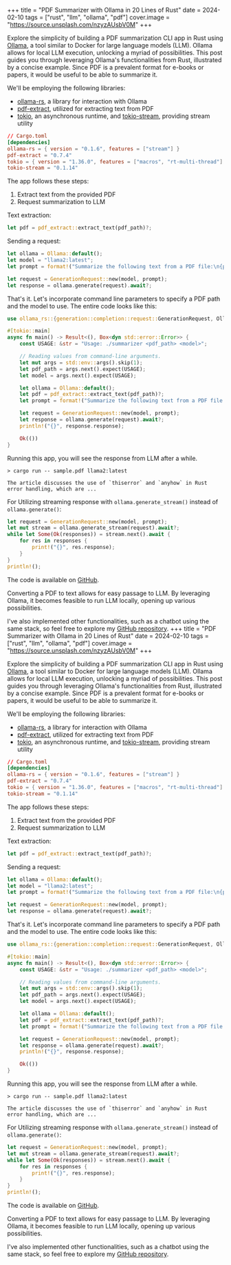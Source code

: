 +++
title = "PDF Summarizer with Ollama in 20 Lines of Rust"
date = 2024-02-10
tags = ["rust", "llm", "ollama", "pdf"]
cover.image = "https://source.unsplash.com/nzyzAUsbV0M"
+++

Explore the simplicity of building a PDF summarization CLI app in Rust using [Ollama](https://ollama.com/), a tool similar to Docker for large language models (LLM). Ollama allows for local LLM execution, unlocking a myriad of possibilities. This post guides you through leveraging Ollama's functionalities from Rust, illustrated by a concise example. Since PDF is a prevalent format for e-books or papers, it would be useful to be able to summarize it.


We'll be employing the following libraries:

- [ollama-rs](https://github.com/pepperoni21/ollama-rs/tree/master), a library for interaction with Ollama
- [pdf-extract](https://github.com/jrmuizel/pdf-extract), utilized for extracting text from PDF
- [tokio](https://tokio.rs/), an asynchronous runtime, and [tokio-stream](https://docs.rs/tokio-stream/latest/tokio_stream/), providing stream utility

```toml
// Cargo.toml
[dependencies]
ollama-rs = { version = "0.1.6", features = ["stream"] }
pdf-extract = "0.7.4"
tokio = { version = "1.36.0", features = ["macros", "rt-multi-thread"] }
tokio-stream = "0.1.14"
```

The app follows these steps:

1. Extract text from the provided PDF
1. Request summarization to LLM

Text extraction:

```rs
let pdf = pdf_extract::extract_text(pdf_path)?;
```

Sending a request:

```rs
let ollama = Ollama::default();
let model = "llama2:latest";
let prompt = format!("Summarize the following text from a PDF file:\n{pdf}");

let request = GenerationRequest::new(model, prompt);
let response = ollama.generate(request).await?;
```

That's it. Let's incorporate command line parameters to specify a PDF path and the model to use. The entire code looks like this:

```rs
use ollama_rs::{generation::completion::request::GenerationRequest, Ollama};

#[tokio::main]
async fn main() -> Result<(), Box<dyn std::error::Error>> {
    const USAGE: &str = "Usage: ./summarizer <pdf_path> <model>";

    // Reading values from command-line arguments.
    let mut args = std::env::args().skip(1);
    let pdf_path = args.next().expect(USAGE);
    let model = args.next().expect(USAGE);

    let ollama = Ollama::default();
    let pdf = pdf_extract::extract_text(pdf_path)?;
    let prompt = format!("Summarize the following text from a PDF file:\n{pdf}");

    let request = GenerationRequest::new(model, prompt);
    let response = ollama.generate(request).await?;
    println!("{}", response.response);

    Ok(())
}
```

Running this app, you will see the response from LLM after a while.

```
> cargo run -- sample.pdf llama2:latest

The article discusses the use of `thiserror` and `anyhow` in Rust error handling, which are ...
```

For Utilizing streaming response with `ollama.generate_stream()` instead of `ollama.generate()`:

```rs
let request = GenerationRequest::new(model, prompt);
let mut stream = ollama.generate_stream(request).await?;
while let Some(Ok(responses)) = stream.next().await {
    for res in responses {
        print!("{}", res.response);
    }
}
println!();
```

The code is available on [GitHub](https://github.com/momori256/pdf-summarizer/blob/main/src/bin/summarizer.rs).


Converting a PDF to text allows for easy passage to LLM. By leveraging Ollama, it becomes feasible to run LLM locally, opening up various possibilities.

I've also implemented other functionalities, such as a chatbot using the same stack, so feel free to explore my [GitHub repository](https://github.com/momori256/pdf-summarizer).
+++
title = "PDF Summarizer with Ollama in 20 Lines of Rust"
date = 2024-02-10
tags = ["rust", "llm", "ollama", "pdf"]
cover.image = "https://source.unsplash.com/nzyzAUsbV0M"
+++


Explore the simplicity of building a PDF summarization CLI app in Rust using [Ollama](https://ollama.com/), a tool similar to Docker for large language models (LLM). Ollama allows for local LLM execution, unlocking a myriad of possibilities. This post guides you through leveraging Ollama's functionalities from Rust, illustrated by a concise example. Since PDF is a prevalent format for e-books or papers, it would be useful to be able to summarize it.


We'll be employing the following libraries:

- [ollama-rs](https://github.com/pepperoni21/ollama-rs/tree/master), a library for interaction with Ollama
- [pdf-extract](https://github.com/jrmuizel/pdf-extract), utilized for extracting text from PDF
- [tokio](https://tokio.rs/), an asynchronous runtime, and [tokio-stream](https://docs.rs/tokio-stream/latest/tokio_stream/), providing stream utility

```toml
// Cargo.toml
[dependencies]
ollama-rs = { version = "0.1.6", features = ["stream"] }
pdf-extract = "0.7.4"
tokio = { version = "1.36.0", features = ["macros", "rt-multi-thread"] }
tokio-stream = "0.1.14"
```

The app follows these steps:

1. Extract text from the provided PDF
1. Request summarization to LLM

Text extraction:

```rs
let pdf = pdf_extract::extract_text(pdf_path)?;
```

Sending a request:

```rs
let ollama = Ollama::default();
let model = "llama2:latest";
let prompt = format!("Summarize the following text from a PDF file:\n{pdf}");

let request = GenerationRequest::new(model, prompt);
let response = ollama.generate(request).await?;
```

That's it. Let's incorporate command line parameters to specify a PDF path and the model to use. The entire code looks like this:

```rs
use ollama_rs::{generation::completion::request::GenerationRequest, Ollama};

#[tokio::main]
async fn main() -> Result<(), Box<dyn std::error::Error>> {
    const USAGE: &str = "Usage: ./summarizer <pdf_path> <model>";

    // Reading values from command-line arguments.
    let mut args = std::env::args().skip(1);
    let pdf_path = args.next().expect(USAGE);
    let model = args.next().expect(USAGE);

    let ollama = Ollama::default();
    let pdf = pdf_extract::extract_text(pdf_path)?;
    let prompt = format!("Summarize the following text from a PDF file:\n{pdf}");

    let request = GenerationRequest::new(model, prompt);
    let response = ollama.generate(request).await?;
    println!("{}", response.response);

    Ok(())
}
```

Running this app, you will see the response from LLM after a while.

```
> cargo run -- sample.pdf llama2:latest

The article discusses the use of `thiserror` and `anyhow` in Rust error handling, which are ...
```

For Utilizing streaming response with `ollama.generate_stream()` instead of `ollama.generate()`:

```rs
let request = GenerationRequest::new(model, prompt);
let mut stream = ollama.generate_stream(request).await?;
while let Some(Ok(responses)) = stream.next().await {
    for res in responses {
        print!("{}", res.response);
    }
}
println!();
```

The code is available on [GitHub](https://github.com/momori256/pdf-summarizer/blob/main/src/bin/summarizer.rs).


Converting a PDF to text allows for easy passage to LLM. By leveraging Ollama, it becomes feasible to run LLM locally, opening up various possibilities.

I've also implemented other functionalities, such as a chatbot using the same stack, so feel free to explore my [GitHub repository](https://github.com/momori256/pdf-summarizer).
